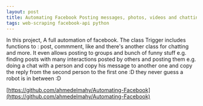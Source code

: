 ```yaml
---
layout: post
title: Automating Facebook Posting messages, photos, videos and chatting using selenium, fb api and web scraping
tags: web-scraping facebook-api python
---
```



In this project, 
A full automation of facebook. The class Trigger includes functions to : post, commment, like and there's another class for chatting and more.
It even allows posting to groups and bunch of funny stuff 
e.g. finding posts with many interactions posted by others and posting them
e.g. doing a chat with a person and copy his message to another one and copy the reply from the second person to the first one :D they never guess a robot is in between :D

[https://github.com/ahmedelmahy/Automating-Facebook](https://github.com/ahmedelmahy/Automating-Facebook)
